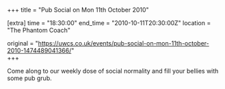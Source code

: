+++
title = "Pub Social on Mon 11th October 2010"

[extra]
time = "18:30:00"
end_time = "2010-10-11T20:30:00Z"
location = "The Phantom Coach"

original = "https://uwcs.co.uk/events/pub-social-on-mon-11th-october-2010-1474489041366/"    
+++

Come along to our weekly dose of social normality and fill your bellies with some pub grub.

